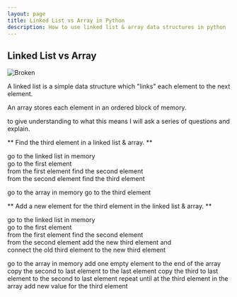 ```yaml
---
layout: page
title: Linked List vs Array in Python
description: How to use linked list & array data structures in python
---
```


## Linked List vs Array

<img src="https://kylemcclay.github.io/python_dsa/images\Linked_list_array.jpg" alt="Broken" class="inline"/>

A linked list is a simple data structure which "links" each element to the next element.

An array stores each element in an ordered block of memory.

to give understanding to what this means I will ask a series of questions and explain.

** Find the third element in a linked list & array. **

go to the linked list in memory  
go to the first element  
from the first element find the second element    
from the second element find the third element    


go to the array in memory
go to the third element

** Add a new element for the third element in the linked list & array. **

go to the linked list in memory  
go to the first element  
from the first element find the second element    
from the second element add the new third element and   
connect the old third element to the new third element

go to the array in memory 
add one empty element to the end of the array
copy the second to last element to the last element
copy the third to last element to the second to last element
repeat until at the third element in the array 
add new value for the third element 
